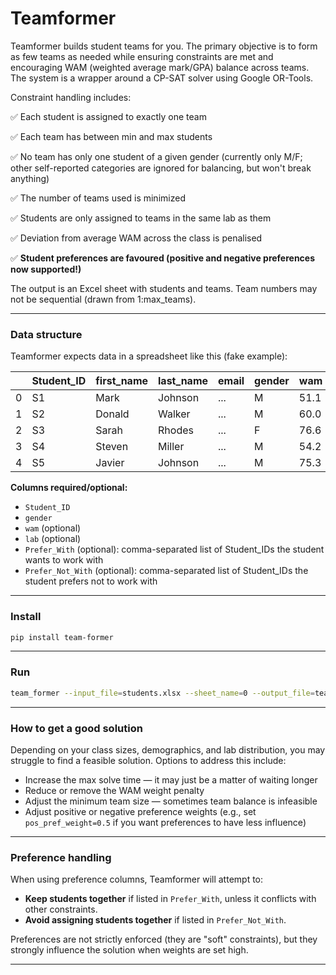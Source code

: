 # Teamformer

Teamformer builds student teams for you. The primary objective is to form as few teams as needed while ensuring constraints are met and encouraging WAM (weighted average mark/GPA) balance across teams. The system is a wrapper around a CP-SAT solver using Google OR-Tools.

Constraint handling includes:

✅ Each student is assigned to exactly one team

✅ Each team has between min and max students

✅ No team has only one student of a given gender (currently only M/F; other self-reported categories are ignored for balancing, but won't break anything)

✅ The number of teams used is minimized

✅ Students are only assigned to teams in the same lab as them

✅ Deviation from average WAM across the class is penalised

✅ **Student preferences are favoured (positive and negative preferences now supported!)**

The output is an Excel sheet with students and teams. Team numbers may not be sequential (drawn from 1\:max\_teams).

---

### Data structure

Teamformer expects data in a spreadsheet like this (fake example):

|   | Student\_ID | first\_name | last\_name | email | gender | wam  | lab | Prefer\_With | Prefer\_Not\_With |
| - | ----------- | ----------- | ---------- | ----- | ------ | ---- | --- | ------------ | ----------------- |
| 0 | S1          | Mark        | Johnson    | ...   | M      | 51.1 | 3   | S2, S3       | S4                |
| 1 | S2          | Donald      | Walker     | ...   | M      | 60.0 | 1   |              |                   |
| 2 | S3          | Sarah       | Rhodes     | ...   | F      | 76.6 | 1   | S1           | S3                |
| 3 | S4          | Steven      | Miller     | ...   | M      | 54.2 | 2   |              |                   |
| 4 | S5          | Javier      | Johnson    | ...   | M      | 75.3 | 4   |              |                   |

**Columns required/optional:**

* `Student_ID`
* `gender`
* `wam` (optional)
* `lab` (optional)
* `Prefer_With` (optional): comma-separated list of Student\_IDs the student wants to work with
* `Prefer_Not_With` (optional): comma-separated list of Student\_IDs the student prefers not to work with

---

### Install

```bash
pip install team-former
```

---

### Run

```bash
team_former --input_file=students.xlsx --sheet_name=0 --output_file=teams.xlsx --wam_weight=0.05 --pos_pref_weight=0.8 --neg_pref_weight=0.8 --min_team_size=3 --max_team_size=5 --max_solve_time=30
```

---

### How to get a good solution

Depending on your class sizes, demographics, and lab distribution, you may struggle to find a feasible solution. Options to address this include:

* Increase the max solve time — it may just be a matter of waiting longer
* Reduce or remove the WAM weight penalty
* Adjust the minimum team size — sometimes team balance is infeasible
* Adjust positive or negative preference weights (e.g., set `pos_pref_weight=0.5` if you want preferences to have less influence)

---

### Preference handling

When using preference columns, Teamformer will attempt to:

* **Keep students together** if listed in `Prefer_With`, unless it conflicts with other constraints.
* **Avoid assigning students together** if listed in `Prefer_Not_With`.

Preferences are not strictly enforced (they are "soft" constraints), but they strongly influence the solution when weights are set high.

---
